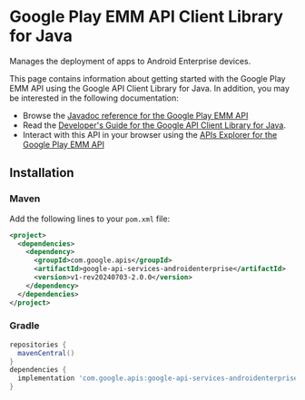# Google Play EMM API Client Library for Java

Manages the deployment of apps to Android Enterprise devices.

This page contains information about getting started with the Google Play EMM API
using the Google API Client Library for Java. In addition, you may be interested
in the following documentation:

* Browse the [Javadoc reference for the Google Play EMM API][javadoc]
* Read the [Developer's Guide for the Google API Client Library for Java][google-api-client].
* Interact with this API in your browser using the [APIs Explorer for the Google Play EMM API][api-explorer]

## Installation

### Maven

Add the following lines to your `pom.xml` file:

```xml
<project>
  <dependencies>
    <dependency>
      <groupId>com.google.apis</groupId>
      <artifactId>google-api-services-androidenterprise</artifactId>
      <version>v1-rev20240703-2.0.0</version>
    </dependency>
  </dependencies>
</project>
```

### Gradle

```gradle
repositories {
  mavenCentral()
}
dependencies {
  implementation 'com.google.apis:google-api-services-androidenterprise:v1-rev20240703-2.0.0'
}
```

[javadoc]: https://googleapis.dev/java/google-api-services-androidenterprise/latest/index.html
[google-api-client]: https://github.com/googleapis/google-api-java-client/
[api-explorer]: https://developers.google.com/apis-explorer/#p/androidenterprise/v1/
